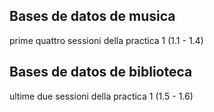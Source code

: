 ## Bases de datos de musica
prime quattro sessioni della practica 1 (1.1 - 1.4)

## Bases de datos de biblioteca
ultime due sessioni della practica 1 (1.5 - 1.6)
